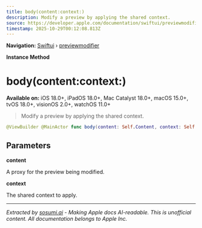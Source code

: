 ```yaml
---
title: body(content:context:)
description: Modify a preview by applying the shared context.
source: https://developer.apple.com/documentation/swiftui/previewmodifier/body(content:context:)
timestamp: 2025-10-29T00:12:08.813Z
---
```


**Navigation:** [Swiftui](/documentation/swiftui) › [previewmodifier](/documentation/swiftui/previewmodifier)

**Instance Method**

# body(content:context:)

**Available on:** iOS 18.0+, iPadOS 18.0+, Mac Catalyst 18.0+, macOS 15.0+, tvOS 18.0+, visionOS 2.0+, watchOS 11.0+

> Modify a preview by applying the shared context.

```swift
@ViewBuilder @MainActor func body(content: Self.Content, context: Self.Context) -> Self.Body
```

## Parameters

**content**

A proxy for the preview being modified.



**context**

The shared context to apply.

---

*Extracted by [sosumi.ai](https://sosumi.ai) - Making Apple docs AI-readable.*
*This is unofficial content. All documentation belongs to Apple Inc.*

